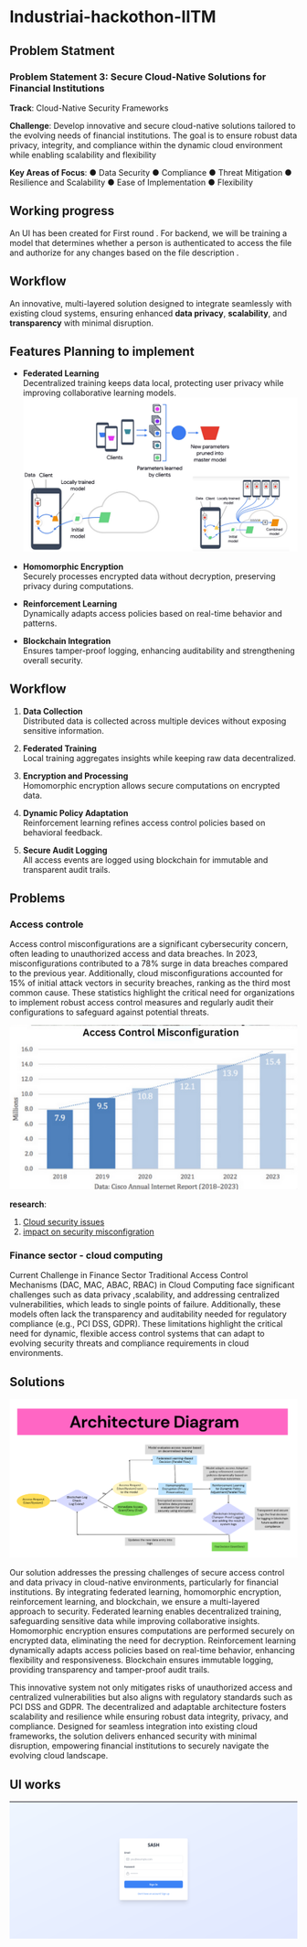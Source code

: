 # Industriai-hackothon-IITM


## Problem Statment 
### Problem Statement 3: Secure Cloud-Native Solutions for Financial Institutions
**Track**: Cloud-Native Security Frameworks

**Challenge**: Develop innovative and secure cloud-native solutions tailored to the evolving needs of financial
institutions. The goal is to ensure robust data privacy, integrity, and compliance within the
dynamic cloud environment while enabling scalability and flexibility

**Key Areas of Focus**:
● Data Security
● Compliance
● Threat Mitigation
● Resilience and Scalability
● Ease of Implementation
● Flexibility

## Working progress
An UI has been created for First round . For backend, we will be training a model that determines whether a person is authenticated to access the file and authorize for any changes based on the file description .

## Workflow


An innovative, multi-layered solution designed to integrate seamlessly with existing cloud systems, ensuring enhanced **data privacy**, **scalability**, and **transparency** with minimal disruption.

## Features Planning to implement 

- **Federated Learning**  
  Decentralized training keeps data local, protecting user privacy while improving collaborative learning models.
  ![fed](./images/image.png)

- **Homomorphic Encryption**  
  Securely processes encrypted data without decryption, preserving privacy during computations.

- **Reinforcement Learning**  
  Dynamically adapts access policies based on real-time behavior and patterns.

- **Blockchain Integration**  
  Ensures tamper-proof logging, enhancing auditability and strengthening overall security.

## Workflow

1. **Data Collection**  
   Distributed data is collected across multiple devices without exposing sensitive information.

2. **Federated Training**  
   Local training aggregates insights while keeping raw data decentralized.

3. **Encryption and Processing**  
   Homomorphic encryption allows secure computations on encrypted data.

4. **Dynamic Policy Adaptation**  
   Reinforcement learning refines access control policies based on behavioral feedback.

5. **Secure Audit Logging**  
   All access events are logged using blockchain for immutable and transparent audit trails.
## Problems
### Access controle
Access control misconfigurations are a significant cybersecurity concern, often leading to unauthorized access and data breaches. In 2023, misconfigurations contributed to a 78% surge in data breaches compared to the previous year.  Additionally, cloud misconfigurations accounted for 15% of initial attack vectors in security breaches, ranking as the third most common cause.  These statistics highlight the critical need for organizations to implement robust access control measures and regularly audit their configurations to safeguard against potential threats.

![image](./images/stat.png)

**research**:
1. [Cloud security issues](https://www.strongdm.com/blog/cloud-security-statistics?utm_source=chatgpt.com)
2. [impact on security misconfigration](https://gitprotect.io/blog/the-impact-of-security-misconfigurations-on-data-breach-incidents/?utm_source=chatgpt.com)
 
 ### Finance sector - cloud computing
 Current Challenge in Finance Sector
Traditional Access Control Mechanisms (DAC, MAC, ABAC, RBAC) in Cloud Computing face significant challenges such as data privacy ,scalability, and addressing centralized vulnerabilities, which leads to single points of failure. Additionally, these models often lack the transparency and auditability needed for regulatory compliance (e.g., PCI DSS, GDPR). These limitations highlight the critical need for dynamic, flexible access control systems that can adapt to evolving security threats and compliance requirements in cloud environments.

## Solutions
![image](./images/image%20copy.png)


Our solution addresses the pressing challenges of secure access control and data privacy in cloud-native environments, particularly for financial institutions. By integrating federated learning, homomorphic encryption, reinforcement learning, and blockchain, we ensure a multi-layered approach to security. Federated learning enables decentralized training, safeguarding sensitive data while improving collaborative insights. Homomorphic encryption ensures computations are performed securely on encrypted data, eliminating the need for decryption. Reinforcement learning dynamically adapts access policies based on real-time behavior, enhancing flexibility and responsiveness. Blockchain ensures immutable logging, providing transparency and tamper-proof audit trails.

This innovative system not only mitigates risks of unauthorized access and centralized vulnerabilities but also aligns with regulatory standards such as PCI DSS and GDPR. The decentralized and adaptable architecture fosters scalability and resilience while ensuring robust data integrity, privacy, and compliance. Designed for seamless integration into existing cloud frameworks, the solution delivers enhanced security with minimal disruption, empowering financial institutions to securely navigate the evolving cloud landscape.

## UI works 
![image](./images/image%20copy%202.png)
